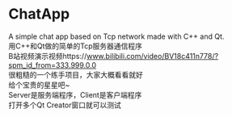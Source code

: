 # ChatApp
A simple chat app based on Tcp network made with C++ and Qt.\
用C++和Qt做的简单的Tcp服务器通信程序\
B站视频演示视频https://www.bilibili.com/video/BV18c411n778/?spm_id_from=333.999.0.0 \
很粗糙的一个练手项目，大家大概看看就好\
给个宝贵的星星吧~ \
Server是服务端程序，Client是客户端程序\
打开多个Qt Creator窗口就可以测试
